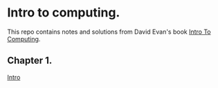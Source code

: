 # Intro to computing.

This repo contains notes and solutions from David Evan's book  [Intro To Computing](http://computingbook.org/).

## Chapter 1.

[Intro](chapters/chapter-one.md)
